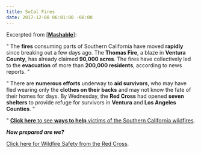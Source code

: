 ```yaml
---
title: SoCal Fires
date: 2017-12-08 06:01:00 -08:00
---
```


Excerpted from [**[Mashable](http://mashable.com/about/)**]:

"  The **fires** consuming parts of Southern California have moved **rapidly** since breaking out a few days ago. The **Thomas Fire**, a blaze in **Ventura County**, has already claimed **90,000 acres**. The fires have collectively led to the **evacuation** of more than **200,000 residents**, according to news reports.  "

"   There are **numerous efforts** underway to **aid survivors**, who may have fled wearing only the **clothes on their backs** and may not know the fate of their homes for days. By Wednesday, the **Red Cross** had opened **seven shelters** to provide refuge for survivors in **Ventura** and **Los Angeles Counties**.  "

"  [**Click here** to see **ways to help** victims of the Southern California wildfires](http://mashable.com/2017/12/07/southern-california-fires-how-to-help/?utm_source=Small+Victories+Newsletter&utm_campaign=3b33420792-EMAIL_CAMPAIGN_Tyrants_will_always_fall&utm_medium=email&utm_term=0_636f315e88-3b33420792-142027269#QIGXxwlkBaqs).

***How prepared are we?***

[Click here for Wildfire Safety from the Red Cross](http://www.redcross.org/get-help/how-to-prepare-for-emergencies/types-of-emergencies/wildfire).

